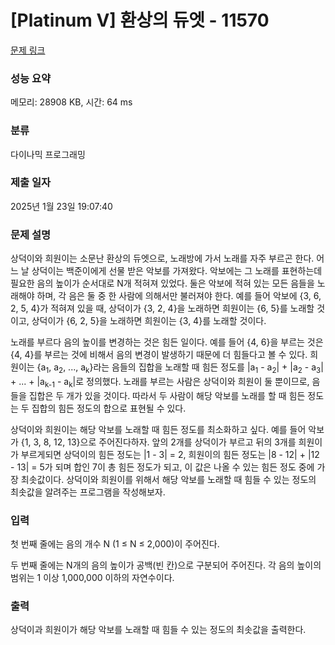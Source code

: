 # [Platinum V] 환상의 듀엣 - 11570 

[문제 링크](https://www.acmicpc.net/problem/11570) 

### 성능 요약

메모리: 28908 KB, 시간: 64 ms

### 분류

다이나믹 프로그래밍

### 제출 일자

2025년 1월 23일 19:07:40

### 문제 설명

<p>상덕이와 희원이는 소문난 환상의 듀엣으로, 노래방에 가서 노래를 자주 부르곤 한다. 어느 날 상덕이는 백준이에게 선물 받은 악보를 가져왔다. 악보에는 그 노래를 표현하는데 필요한 음의 높이가 순서대로 N개 적혀져 있었다. 둘은 악보에 적혀 있는 모든 음들을 노래해야 하며, 각 음은 둘 중 한 사람에 의해서만 불러져야 한다. 예를 들어 악보에 {3, 6, 2, 5, 4}가 적혀져 있을 때, 상덕이가 {3, 2, 4}을 노래하면 희원이는 {6, 5}를 노래할 것이고, 상덕이가 {6, 2, 5}을 노래하면 희원이는 {3, 4}를 노래할 것이다.</p>

<p>노래를 부르다 음의 높이를 변경하는 것은 힘든 일이다. 예를 들어 {4, 6}을 부르는 것은 {4, 4}를 부르는 것에 비해서 음의 변경이 발생하기 때문에 더 힘들다고 볼 수 있다. 희원이는 {a<sub>1</sub>, a<sub>2</sub>, ..., a<sub>k</sub>}라는 음들의 집합을 노래할 때 힘든 정도를 |a<sub>1</sub> - a<sub>2</sub>| + |a<sub>2</sub> - a<sub>3</sub>| + ... + |a<sub>k-1</sub> - a<sub>k</sub>|로 정의했다. 노래를 부르는 사람은 상덕이와 희원이 둘 뿐이므로, 음들을 집합은 두 개가 있을 것이다. 따라서 두 사람이 해당 악보를 노래를 할 때 힘든 정도는 두 집합의 힘든 정도의 합으로 표현될 수 있다.</p>

<p>상덕이와 희원이는 해당 악보를 노래할 때 힘든 정도를 최소화하고 싶다. 예를 들어 악보가 {1, 3, 8, 12, 13}으로 주어진다하자. 앞의 2개를 상덕이가 부르고 뒤의 3개를 희원이가 부르게되면 상덕이의 힘든 정도는 |1 - 3| = 2, 희원이의 힘든 정도는 |8 - 12| + |12 - 13| = 5가 되며 합인 7이 총 힘든 정도가 되고, 이 값은 나올 수 있는 힘든 정도 중에 가장 최솟값이다. 상덕이와 희원이를 위해서 해당 악보를 노래할 때 힘들 수 있는 정도의 최솟값을 알려주는 프로그램을 작성해보자.</p>

### 입력 

 <p>첫 번째 줄에는 음의 개수 N (1 ≤ N ≤ 2,000)이 주어진다.</p>

<p>두 번째 줄에는 N개의 음의 높이가 공백(빈 칸)으로 구분되어 주어진다. 각 음의 높이의 범위는 1 이상 1,000,000 이하의 자연수이다.</p>

### 출력 

 <p>상덕이과 희원이가 해당 악보를 노래할 때 힘들 수 있는 정도의 최솟값을 출력한다.</p>

